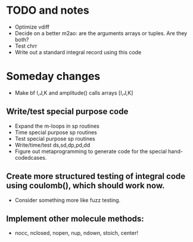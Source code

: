 # TODO and notes

- Optimize vdiff
- Decide on a better m2ao: are the arguments arrays or tuples. Are they both?
- Test chrr
- Write out a standard integral record using this code

# Someday changes
- Make bf I,J,K and amplitude() calls arrays [I,J,K]

## Write/test special purpose code 
- Expand the m-loops in sp routines
- Time special purpose sp routines 
- Test special purpose sp routines
- Write/time/test ds,sd,dp,pd,dd
- Figure out metaprogramming to generate code for the special hand-codedcases.

## Create more structured testing of integral code using coulomb(), which should work now.
- Consider something more like fuzz testing.


## Implement other molecule methods:
- nocc, nclosed, nopen, nup, ndown, stoich, center!

